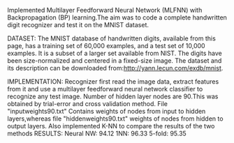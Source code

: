 Implemented Multilayer Feedforward Neural Network (MLFNN) with Backpropagation (BP) learning.The aim was to code a complete handwritten digit recognizer and test it on the MNIST dataset.

DATASET:
	The MNIST database of handwritten digits,	available from this page, has a training set of 60,000 examples, and a test set of 10,000   		examples. It is a subset of a larger set available from NIST. The digits have been size-normalized and centered in a fixed-size image.
	The dataset and its description can be downloaded from:http://yann.lecun.com/exdb/mnist.

IMPLEMENTATION:
	Recognizer first read the image data, extract features from it and use a multilayer feedforward neural network classifier to recognize 		any test image.
	Number of hidden layer nodes are 90.This was obtained by trial-error and cross validation method.
	File "inputweights90.txt" Contains weights of nodes from input to hidden layers,whereas file "hiddenweights90.txt" weights of nodes 	from hidden to output layers.
	Also implemented K-NN to compare the results of the two methods
RESULTS:
	Neural NW:	94.12
	1NN:		96.33
	5-fold:	95.35
